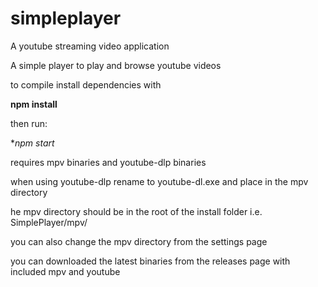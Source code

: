 # simpleplayer
A youtube streaming video application

A simple player to play and browse youtube videos

to compile install dependencies with

**npm install** 


then run:

**npm start*

requires mpv binaries and youtube-dlp binaries

when using youtube-dlp rename to youtube-dl.exe
and place in the mpv directory

he mpv directory should be in the root of the install folder i.e. SimplePlayer/mpv/

you can also change the mpv directory from the settings page

you can downloaded the latest binaries from the releases page with included mpv and youtube


